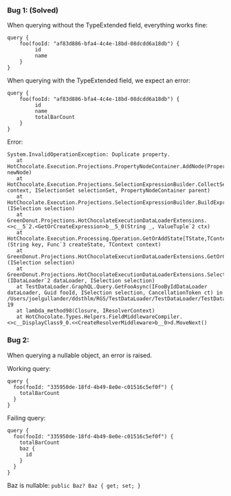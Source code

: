 ### Bug 1: (Solved)
When querying without the TypeExtended field, everything works fine:
```
query {
    foo(fooId: "af83d886-bfa4-4c4e-18bd-08dcdd6a18db") {
         id
         name
    }
}
```

When querying with the TypeExtended field, we expect an error:
```
query {
    foo(fooId: "af83d886-bfa4-4c4e-18bd-08dcdd6a18db") {
         id
         name
         totalBarCount
    }
}
```

Error: 

```
System.InvalidOperationException: Duplicate property.
   at HotChocolate.Execution.Projections.PropertyNodeContainer.AddNode(PropertyNode newNode)
   at HotChocolate.Execution.Projections.SelectionExpressionBuilder.CollectSelections(Context context, ISelectionSet selectionSet, PropertyNodeContainer parent)
   at HotChocolate.Execution.Projections.SelectionExpressionBuilder.BuildExpression[TRoot](ISelection selection)
   at GreenDonut.Projections.HotChocolateExecutionDataLoaderExtensions.<>c__5`2.<GetOrCreateExpression>b__5_0(String _, ValueTuple`2 ctx)
   at HotChocolate.Execution.Processing.Operation.GetOrAddState[TState,TContext](String key, Func`3 createState, TContext context)
   at GreenDonut.Projections.HotChocolateExecutionDataLoaderExtensions.GetOrCreateExpression[TKey,TValue](ISelection selection)
   at GreenDonut.Projections.HotChocolateExecutionDataLoaderExtensions.Select[TKey,TValue](IDataLoader`2 dataLoader, ISelection selection)
   at TestDataLoader.GraphQL.Query.GetFooAsync(IFooByIdDataLoader dataLoader, Guid fooId, ISelection selection, CancellationToken ct) in /Users/joelgullander/ddsthlm/RGS/TestDataLoader/TestDataLoader/TestDataLoader/GraphQL/Query.cs:line 19
   at lambda_method98(Closure, IResolverContext)
   at HotChocolate.Types.Helpers.FieldMiddlewareCompiler.<>c__DisplayClass9_0.<<CreateResolverMiddleware>b__0>d.MoveNext()
```


### Bug 2: 
When querying a nullable object, an error is raised.

Working query:

```
query {
  foo(fooId: "335950de-18fd-4b49-8e0e-c01516c5ef0f") {
    totalBarCount
  }
}
```

Failing query:
```
query {
  foo(fooId: "335950de-18fd-4b49-8e0e-c01516c5ef0f") {
    totalBarCount
    baz {
      id
    }
  }
}
```

Baz is nullable:
```public Baz? Baz { get; set; }```